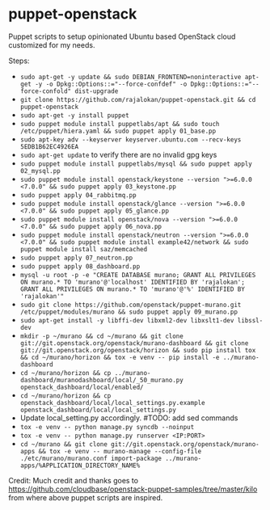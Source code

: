 # puppet-openstack
Puppet scripts to setup opinionated Ubuntu based OpenStack cloud customized for my needs. 

Steps:
* `sudo apt-get -y update && sudo DEBIAN_FRONTEND=noninteractive apt-get -y -o Dpkg::Options::="--force-confdef" -o Dpkg::Options::="--force-confold" dist-upgrade`
* `git clone https://github.com/rajalokan/puppet-openstack.git && cd puppet-openstack`
* `sudo apt-get -y install puppet`
* `sudo puppet module install puppetlabs/apt && sudo touch /etc/puppet/hiera.yaml && sudo puppet apply 01_base.pp`
* `sudo apt-key adv --keyserver keyserver.ubuntu.com --recv-keys 5EDB1B62EC4926EA`
* `sudo apt-get update` to verify there are no invalid gpg keys
* `sudo puppet module install puppetlabs/mysql && sudo puppet apply 02_mysql.pp`
* `sudo puppet module install openstack/keystone --version ">=6.0.0 <7.0.0" && sudo puppet apply 03_keystone.pp`
* `sudo puppet apply 04_rabbitmq.pp`
* `sudo puppet module install openstack/glance --version ">=6.0.0 <7.0.0" && sudo puppet apply 05_glance.pp`
* `sudo puppet module install openstack/nova --version ">=6.0.0 <7.0.0" && sudo puppet apply 06_nova.pp`
* `sudo puppet module install openstack/neutron --version ">=6.0.0 <7.0.0" && sudo puppet module install example42/network && sudo puppet module install saz/memcached`
* `sudo puppet apply 07_neutron.pp`
* `sudo puppet apply 08_dashboard.pp`
* `mysql -u root -p -e "CREATE DATABASE murano; GRANT ALL PRIVILEGES ON murano.* TO 'murano'@'localhost' IDENTIFIED BY 'rajalokan'; GRANT ALL PRIVILEGES ON murano.* TO 'murano'@'%' IDENTIFIED BY 'rajalokan'"`
* `sudo git clone https://github.com/openstack/puppet-murano.git /etc/puppet/modules/murano && sudo puppet apply 09_murano.pp`
* `sudo apt-get install -y libffi-dev libxml2-dev libxslt1-dev libssl-dev`
* `mkdir -p ~/murano && cd ~/murano && git clone git://git.openstack.org/openstack/murano-dashboard && git clone git://git.openstack.org/openstack/horizon && sudo pip install tox && cd ~/murano/horizon && tox -e venv -- pip install -e ../murano-dashboard`
* `cd ~/murano/horizon && cp ../murano-dashboard/muranodashboard/local/_50_murano.py openstack_dashboard/local/enabled/`
* `cd ~/murano/horizon && cp openstack_dashboard/local/local_settings.py.example openstack_dashboard/local/local_settings.py`
* Update local_setting.py accordingly. #TODO: add sed commands 
* `tox -e venv -- python manage.py syncdb --noinput`
* `tox -e venv -- python manage.py runserver <IP:PORT>`
* `cd ~/murano && git clone git://git.openstack.org/openstack/murano-apps && tox -e venv -- murano-manage --config-file ./etc/murano/murano.conf import-package ../murano-apps/%APPLICATION_DIRECTORY_NAME%`



Credit: Much credit and thanks goes to https://github.com/cloudbase/openstack-puppet-samples/tree/master/kilo from where above puppet scripts are inspired. 
